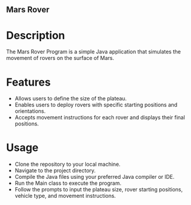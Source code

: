 ## Mars Rover
# Description
The Mars Rover Program is a simple Java application that simulates the movement of rovers on the surface of Mars.

# Features
- Allows users to define the size of the plateau.
- Enables users to deploy rovers with specific starting positions and orientations.
- Accepts movement instructions for each rover and displays their final positions.

# Usage
- Clone the repository to your local machine.
- Navigate to the project directory.
- Compile the Java files using your preferred Java compiler or IDE.
- Run the Main class to execute the program.
- Follow the prompts to input the plateau size, rover starting positions, vehicle type, and movement instructions.
